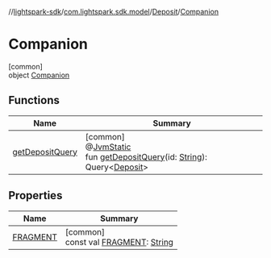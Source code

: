 //[lightspark-sdk](../../../../index.md)/[com.lightspark.sdk.model](../../index.md)/[Deposit](../index.md)/[Companion](index.md)

# Companion

[common]\
object [Companion](index.md)

## Functions

| Name | Summary |
|---|---|
| [getDepositQuery](get-deposit-query.md) | [common]<br>@[JvmStatic](https://kotlinlang.org/api/latest/jvm/stdlib/kotlin.jvm/-jvm-static/index.html)<br>fun [getDepositQuery](get-deposit-query.md)(id: [String](https://kotlinlang.org/api/latest/jvm/stdlib/kotlin/-string/index.html)): Query&lt;[Deposit](../index.md)&gt; |

## Properties

| Name | Summary |
|---|---|
| [FRAGMENT](-f-r-a-g-m-e-n-t.md) | [common]<br>const val [FRAGMENT](-f-r-a-g-m-e-n-t.md): [String](https://kotlinlang.org/api/latest/jvm/stdlib/kotlin/-string/index.html) |
